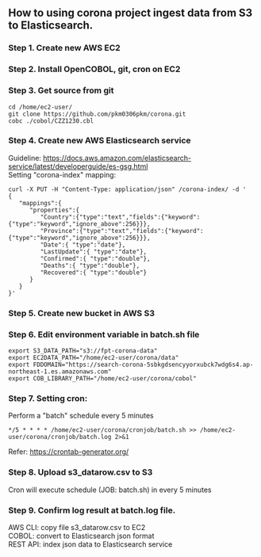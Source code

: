 
## How to using corona project ingest data from S3 to Elasticsearch.

### Step 1. Create new AWS EC2 <br/>
### Step 2. Install OpenCOBOL, git, cron on EC2<br/>
### Step 3. Get source from git <br/>
```
cd /home/ec2-user/
git clone https://github.com/pkm0306pkm/corona.git 
cobc ./cobol/CZZ1230.cbl 
```
### Step 4. Create new AWS Elasticsearch service
Guideline: https://docs.aws.amazon.com/elasticsearch-service/latest/developerguide/es-gsg.html <br/>
Setting "corona-index" mapping:
```
curl -X PUT -H "Content-Type: application/json" /corona-index/ -d '
{
   "mappings":{
      "properties":{
         "Country":{"type":"text","fields":{"keyword":{"type":"keyword","ignore_above":256}}}, 
         "Province":{"type":"text","fields":{"keyword":{"type":"keyword","ignore_above":256}}}, 
         "Date":{ "type":"date"}, 
         "LastUpdate":{ "type":"date"},
         "Confirmed":{ "type":"double"}, 
         "Deaths":{ "type":"double"}, 
         "Recovered":{ "type":"double"}
      }
   }
}'
```
### Step 5. Create new bucket in AWS S3
### Step 6. Edit environment variable in batch.sh file
```
export S3_DATA_PATH="s3://fpt-corona-data"
export EC2DATA_PATH="/home/ec2-user/corona/data"
export FDDOMAIN="https://search-corona-5sbkgdsencyyorxubck7wdg6s4.ap-northeast-1.es.amazonaws.com"
export COB_LIBRARY_PATH="/home/ec2-user/corona/cobol"
```
### Step 7. Setting cron: 
Perform a "batch" schedule every 5 minutes
```
*/5 * * * * /home/ec2-user/corona/cronjob/batch.sh >> /home/ec2-user/corona/cronjob/batch.log 2>&1
```
Refer: https://crontab-generator.org/
### Step 8. Upload s3_datarow.csv to S3 
Cron will execute schedule (JOB: batch.sh) in every 5 minutes <br/>
### Step 9. Confirm log result at batch.log file. <br/>
AWS CLI: copy file s3_datarow.csv to EC2 <br/>
COBOL: convert to Elasticsearch json format <br/>
REST API: index json data to Elasticsearch service <br/>
